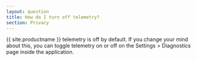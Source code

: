 ```yaml
---
layout: question
title: How do I turn off telemetry?
section: Privacy
---
```


{{ site.productname }} telemetry is off by default. If you change your mind about this, you can toggle telemetry on or off on the Settings > Diagnostics page inside the application.